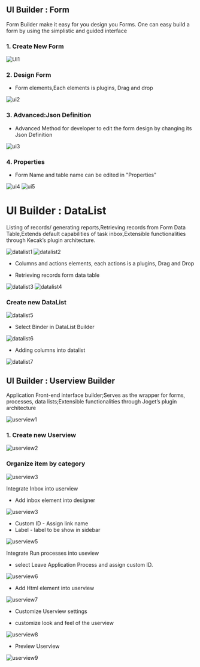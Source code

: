## UI Builder : Form
Form Builder make it easy for you design you Forms. One can easy build a form by using the simplistic and guided interface
### 1. Create New Form		
<img src="https://raw.githubusercontent.com/kinnara-digital-studio/kecak-workflow/master/docs/assets/UI-1.PNG" alt="UI1" />

### 2. Design Form 
- Form elements,Each elements is plugins, Drag and drop

<img src="https://raw.githubusercontent.com/kinnara-digital-studio/kecak-workflow/master/docs/assets/ui-2.PNG" alt="ui2" />

### 3. Advanced:Json Definition

- Advanced Method for developer to edit the form design by changing its Json Definition

<img src="https://raw.githubusercontent.com/kinnara-digital-studio/kecak-workflow/master/docs/assets/ui-3.PNG" alt="ui3" />

### 4. Properties 
- Form Name and table name can be edited in "Properties"
	
<img src="https://raw.githubusercontent.com/kinnara-digital-studio/kecak-workflow/master/docs/assets/ui-4.PNG" alt="ui4" />
		
		
<img src="https://raw.githubusercontent.com/kinnara-digital-studio/kecak-workflow/master/docs/assets/ui-5.PNG" alt="ui5" />

# UI Builder : DataList 
Listing of records/ generating reports,Retrieving records from Form Data Table,Extends default capabilities of task inbox,Extensible functionalities through Kecak’s plugin architecture.
		
<img src="https://raw.githubusercontent.com/kinnara-digital-studio/kecak-workflow/master/docs/assets/datalist-1.PNG" alt="datalist1" />
		
<img src="https://raw.githubusercontent.com/kinnara-digital-studio/kecak-workflow/master/docs/assets/datalist-2.PNG" alt="datalist2" />

- Columns and actions elements, each actions is a plugins, Drag and Drop
		
- Retrieving records form data table

<img src="https://raw.githubusercontent.com/kinnara-digital-studio/kecak-workflow/master/docs/assets/datalist-3.PNG" alt="datalist3" />
		
		
<img src="https://raw.githubusercontent.com/kinnara-digital-studio/kecak-workflow/master/docs/assets/datalist-4.PNG" alt="datalist4" />
																   
	
###  Create new DataList
<img src="https://raw.githubusercontent.com/kinnara-digital-studio/kecak-workflow/master/docs/assets/datalist-5.PNG" alt="datalist5" />
	
- Select Binder in DataList Builder

<img src="https://raw.githubusercontent.com/kinnara-digital-studio/kecak-workflow/master/docs/assets/datalist-6.PNG" alt="datalist6" />
	
- Adding columns into datalist

<img src="https://raw.githubusercontent.com/kinnara-digital-studio/kecak-workflow/master/docs/assets/datalist-7.PNG" alt="datalist7" />

## UI Builder : Userview Builder

Application Front-end interface builder;Serves as the wrapper for forms, processes, data lists;Extensible functionalities through Joget’s plugin architecture
		
<img src="https://raw.githubusercontent.com/kinnara-digital-studio/kecak-workflow/master/docs/assets/userview-1.PNG" alt="userview1" />
		
### 1. Create new Userview

<img src="https://raw.githubusercontent.com/kinnara-digital-studio/kecak-workflow/master/docs/assets/userview-2.PNG" alt="userview2" />
		
### Organize item by category 

<img src="https://raw.githubusercontent.com/kinnara-digital-studio/kecak-workflow/master/docs/assets/userview-3.PNG" alt="userview3" />
		
Integrate Inbox into userview 
- Add inbox element into designer

<img src="https://raw.githubusercontent.com/kinnara-digital-studio/kecak-workflow/master/docs/assets/userview-4.PNG" alt="userview3" />

- Custom ID - Assign link name 
- Label - label to be show in sidebar

<img src="https://raw.githubusercontent.com/kinnara-digital-studio/kecak-workflow/master/docs/assets/userview-5.PNG" alt="userview5" />
		
Integrate Run processes into useview 

- select Leave Application Process and assign custom ID.

<img src="https://raw.githubusercontent.com/kinnara-digital-studio/kecak-workflow/master/docs/assets/userview-6.PNG" alt="userview6" />
		
- Add Html element into userview

<img src="https://raw.githubusercontent.com/kinnara-digital-studio/kecak-workflow/master/docs/assets/userview-7.PNG" alt="userview7" />
		
- Customize Userview settings

- customize look and feel of the userview

<img src="https://raw.githubusercontent.com/kinnara-digital-studio/kecak-workflow/master/docs/assets/userview-8.PNG" alt="userview8" />
		
- Preview Userview
<img src="https://raw.githubusercontent.com/kinnara-digital-studio/kecak-workflow/master/docs/assets/userview-9.PNG" alt="userview9" />
